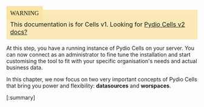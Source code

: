 <div style="background-color: #fbe9b7;font-size: 16px;">
<span style="background-color: #fae4a6;padding: 10px;font-family: FuturaT-Demi;">WARNING</span>
<span style="padding: 10px;display: inline-block;">This documentation is for Cells v1. Looking for <a href="https://pydio.com/en/docs/cells/v2/quick-start">Pydio Cells v2 docs?</a></span>
</div>

At this step, you have a running instance of Pydio Cells on your server. You can now connect as an administrator to fine tune the installation and start customising the tool to fit with your specific organisation's needs and actual business data. 

In this chapter, we now focus on two very important concepts of Pydio Cells that bring you power and flexibility: **datasources** and **worspaces**. 

[:summary]